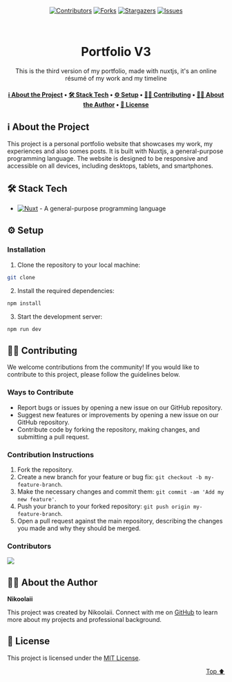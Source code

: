 <a name="readme-top"></a>

<p align="center"><a href="https://github.com/Nikoolaii/Nikoolaii-PortfolioV3/graphs/contributors"><img src="https://img.shields.io/github/contributors/Nikoolaii/Nikoolaii-PortfolioV3.svg?style=for-the-badge" alt="Contributors"></a>
        <a href="https://github.com/Nikoolaii/Nikoolaii-PortfolioV3/network/members"><img src="https://img.shields.io/github/forks/Nikoolaii/Nikoolaii-PortfolioV3.svg?style=for-the-badge" alt="Forks"></a>
        <a href="https://github.com/Nikoolaii/Nikoolaii-PortfolioV3/stargazers"><img src="https://img.shields.io/github/stars/Nikoolaii/Nikoolaii-PortfolioV3.svg?style=for-the-badge" alt="Stargazers"></a>
        <a href="https://github.com/Nikoolaii/Nikoolaii-PortfolioV3/issues"><img src="https://img.shields.io/github/issues/Nikoolaii/Nikoolaii-PortfolioV3.svg?style=for-the-badge" alt="Issues"></a></p><br/>

<div align="center">

# Portfolio V3

This is the third version of my portfolio, made with nuxtjs, it's an online résumé of my work and my timeline

</div>

<div align="center"><h4><a href="#-about-the-project">ℹ️ About the Project</a> • <a href="#-stack-tech">🛠 Stack Tech</a> • <a href="#-setup">⚙ ️Setup</a> • <a href="#-contributing">👏🏻 Contributing</a> • <a href="#-about-the-author">👨🏻‍ About the Author</a> • <a href="#-license">📖 License</a></h4></div>

<!-- TABLE_CONTENT_PLACEHOLDER -->

## ℹ️ About the Project

This project is a personal portfolio website that showcases my work, my experiences and also somes posts. It is built with Nuxtjs, a general-purpose programming language. The website is designed to be responsive and accessible on all devices, including desktops, tablets, and smartphones.

## 🛠 Stack Tech

- [![Nuxt][Nuxt-badge]][Nuxt-url] - A general-purpose programming language

[Nuxt-badge]: https://img.shields.io/badge/nuxt-3670A0?style=for-the-badge&logo=nuxt&logoColor=ffdd54
[Nuxt-url]: https://nuxt.com

## ⚙ ️Setup

### Installation

1. Clone the repository to your local machine:

```bash
git clone
```

2. Install the required dependencies:

```bash
npm install
```

3. Start the development server:

```bash
npm run dev
```

## 👏🏻 Contributing

We welcome contributions from the community! If you would like to contribute to this project, please follow the guidelines below.

### Ways to Contribute

- Report bugs or issues by opening a new issue on our GitHub repository.
- Suggest new features or improvements by opening a new issue on our GitHub repository.
- Contribute code by forking the repository, making changes, and submitting a pull request.

### Contribution Instructions

1. Fork the repository.
2. Create a new branch for your feature or bug fix: `git checkout -b my-feature-branch`.
3. Make the necessary changes and commit them: `git commit -am 'Add my new feature'`.
4. Push your branch to your forked repository: `git push origin my-feature-branch`.
5. Open a pull request against the main repository, describing the changes you made and why they should be merged.

### Contributors

<a href="https://github.com/Nikoolaii/Nikoolaii-PortfolioV3/graphs/contributors">
  <img src="https://contrib.rocks/image?repo=Nikoolaii/Nikoolaii-PortfolioV3" />
</a>

## 👨🏻‍ About the Author

**Nikoolaii**

This project was created by Nikoolaii. Connect with me on [GitHub](https://github.com/Nikoolaii) to learn more about my projects and professional background.

## 📖 License

This project is licensed under the [MIT License](https://opensource.org/licenses/MIT).

<p align="right"><a href="#readme-top">Top ⬆️</a></p>
